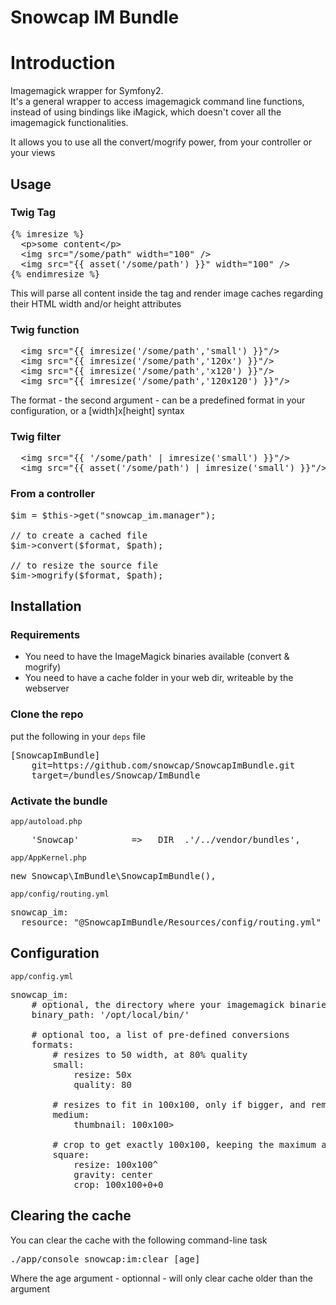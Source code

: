 # Snowcap IM Bundle

# Introduction

Imagemagick wrapper for Symfony2.   
It's a general wrapper to access imagemagick command line functions, instead of using bindings like iMagick, which doesn't cover all the imagemagick functionalities.

It allows you to use all the convert/mogrify power, from your controller or your views

## Usage

### Twig Tag

<pre>
{% imresize %}
  &lt;p>some content&lt;/p>
  &lt;img src="/some/path" width="100" />
  &lt;img src="{{ asset('/some/path') }}" width="100" />
{% endimresize %}  
</pre>

This will parse all content inside the tag and render image caches regarding their HTML width and/or height attributes

### Twig function

<pre>
  &lt;img src="{{ imresize('/some/path','small') }}"/>
  &lt;img src="{{ imresize('/some/path','120x') }}"/>
  &lt;img src="{{ imresize('/some/path','x120') }}"/>
  &lt;img src="{{ imresize('/some/path','120x120') }}"/>
</pre>
The format - the second argument - can be a predefined format in your configuration, or a [width]x[height] syntax

### Twig filter

<pre>
  &lt;img src="{{ '/some/path' | imresize('small') }}"/>
  &lt;img src="{{ asset('/some/path') | imresize('small') }}"/>
</pre>

### From a controller

<pre>
$im = $this->get("snowcap_im.manager");

// to create a cached file
$im->convert($format, $path);

// to resize the source file
$im->mogrify($format, $path);
</pre>

## Installation

### Requirements

* You need to have the ImageMagick binaries available (convert & mogrify)
* You need to have a cache folder in your web dir, writeable by the webserver

### Clone the repo

put the following in your <code>deps</code> file
<pre>
[SnowcapImBundle]
    git=https://github.com/snowcap/SnowcapImBundle.git
    target=/bundles/Snowcap/ImBundle
</pre>

### Activate the bundle

<code>app/autoload.php</code>
<pre>
    'Snowcap'          => __DIR__.'/../vendor/bundles',
</pre>

<code>app/AppKernel.php</code>
<pre>
new Snowcap\ImBundle\SnowcapImBundle(),
</pre>

<code>app/config/routing.yml</code>
<pre>
snowcap_im:
  resource: "@SnowcapImBundle/Resources/config/routing.yml"
</pre>

## Configuration

<code>app/config.yml</code>
<pre>
snowcap_im:
    # optional, the directory where your imagemagick binaries are. Default: /usr/bin/
    binary_path: '/opt/local/bin/'

    # optional too, a list of pre-defined conversions
    formats:
        # resizes to 50 width, at 80% quality
        small:
            resize: 50x
            quality: 80

        # resizes to fit in 100x100, only if bigger, and remove all crap (meta-data, ...)    
        medium:
            thumbnail: 100x100>
            
        # crop to get exactly 100x100, keeping the maximum area possible, centered
        square:
            resize: 100x100^
            gravity: center
            crop: 100x100+0+0
</pre>

## Clearing the cache

You can clear the cache with the following command-line task

<pre>
./app/console snowcap:im:clear [age]
</pre>
Where the age argument - optionnal - will only clear cache older than the argument

